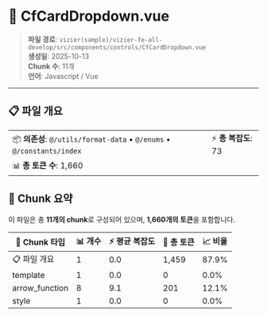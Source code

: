 # 📄 CfCardDropdown.vue

> **파일 경로**: `vizier(sample)/vizier-fe-all-develop/src/components/controls/CfCardDropdown.vue`  
> **생성일**: 2025-10-13  
> **Chunk 수**: 11개  
> **언어**: Javascript / Vue
---





## 📋 파일 개요

| | |
|--|--|
| 📦 **의존성**: `@/utils/format-data` • `@/enums` • `@/constants/index` | ⚡ **총 복잡도**: 73 |
| 📊 **총 토큰 수**: 1,660 |  |






## 🧩 Chunk 요약

이 파일은 총 **11개의 chunk**로 구성되어 있으며, **1,660개의 토큰**을 포함합니다.

| 🧩 Chunk 타입 | 📊 개수 | ⚡ 평균 복잡도 | 📝 총 토큰 | 📈 비율 |
|---------------|--------|-------------|----------|--------|
| 📋 파일 개요 | 1 | 0.0 | 1,459 | 87.9% |
| template | 1 | 0.0 | 0 | 0.0% |
| arrow_function | 8 | 9.1 | 201 | 12.1% |
| style | 1 | 0.0 | 0 | 0.0% |

